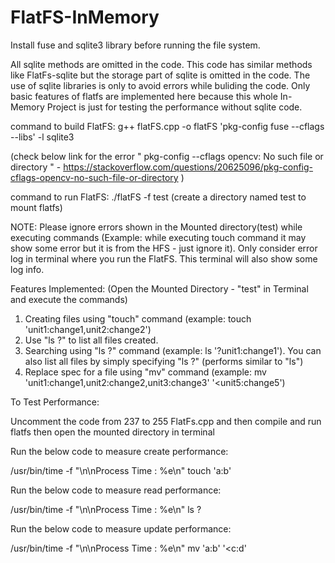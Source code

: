 # FlatFS-InMemory

Install fuse and sqlite3 library before running the file system.

All sqlite methods are omitted in the code. This code has similar methods like FlatFs-sqlite but the storage part of sqlite is omitted in the code. The use of sqlite libraries is only to avoid errors while buliding the code. Only basic features of flatfs are implemented here because this whole In-Memory Project is just for testing the performance without sqlite code.    

command to build FlatFS: g++ flatFS.cpp -o flatFS 'pkg-config fuse --cflags --libs' -l sqlite3

(check below link for the error " pkg-config --cflags opencv: No such file or directory " - https://stackoverflow.com/questions/20625096/pkg-config-cflags-opencv-no-such-file-or-directory )

command to run FlatFS: ./flatFS -f test (create a directory named test to mount flatfs)

NOTE: Please ignore errors shown in the Mounted directory(test) while executing commands (Example: while executing touch command it may show some error but it is from the HFS - just ignore it). Only consider error log in terminal where you run the FlatFS. This terminal will also show some log info.

Features Implemented: (Open the Mounted Directory - "test" in Terminal and execute the commands)

1. Creating files using "touch" command (example: touch 'unit1:change1,unit2:change2')
2. Use "ls ?" to list all files created.
3. Searching using "ls ?" command (example: ls '?unit1:change1'). You can also list all files by simply specifying "ls ?" (performs similar to "ls")
4. Replace spec for a file using "mv" command (example: mv 'unit1:change1,unit2:change2,unit3:change3' '<unit5:change5')

To Test Performance:

Uncomment the code from 237 to 255 FlatFs.cpp and then compile and run flatfs then open the mounted directory in terminal

Run the below code to measure create performance:

/usr/bin/time -f "\n\nProcess Time : %e\n" touch 'a:b'

Run the below code to measure read performance:

/usr/bin/time -f "\n\nProcess Time : %e\n" ls ?

Run the below code to measure update performance:

/usr/bin/time -f "\n\nProcess Time : %e\n" mv 'a:b' '<c:d'
